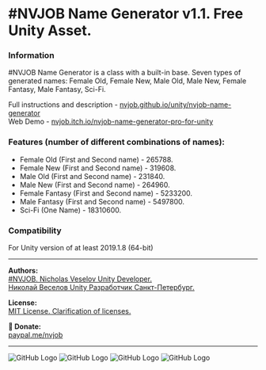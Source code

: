 # #NVJOB Name Generator v1.1. Free Unity Asset.

### Information

#NVJOB Name Generator is a class with a built-in base.
Seven types of generated names: Female Old, Female New, Male Old, Male New, Female Fantasy, Male Fantasy, Sci-Fi.

Full instructions and description - [nvjob.github.io/unity/nvjob-name-generator](https://nvjob.github.io/unity/nvjob-name-generator)<br>
Web Demo - [nvjob.itch.io/nvjob-name-generator-pro-for-unity](https://nvjob.itch.io/nvjob-name-generator-pro-for-unity)

### Features (number of different combinations of names):
- Female Old (First and Second name) - 265788.
- Female New (First and Second name) - 319608.
- Male Old (First and Second name) - 231840.
- Male New (First and Second name) - 264960.
- Female Fantasy (First and Second name) - 5233200.
- Male Fantasy (First and Second name) - 5497800.
- Sci-Fi (One Name) - 18310600.

### Compatibility

For Unity version of at least 2019.1.8 (64-bit)

-------------------------------------------------------------------

**Authors:** <br>
[#NVJOB. Nicholas Veselov Unity Developer.](https://nvjob.github.io)<br>
[Николай Веселов Unity Разработчик Санкт-Петербург.](https://nvjob.github.io)

**License:** <br>
[MIT License. Clarification of licenses.](https://nvjob.github.io/mit-license)

**🖤 Donate:** <br>
[paypal.me/nvjob](https://paypal.me/nvjob)

-------------------------------------------------------------------

![GitHub Logo](https://raw.githubusercontent.com/nvjob/nvjob.github.io/master/repo/unity%20assets/name-generator-pro/pic/2.jpg)
![GitHub Logo](https://raw.githubusercontent.com/nvjob/nvjob.github.io/master/repo/unity%20assets/name-generator-pro/pic/0.jpg)
![GitHub Logo](https://raw.githubusercontent.com/nvjob/nvjob.github.io/master/repo/unity%20assets/name-generator-pro/pic/1.jpg)
![GitHub Logo](https://raw.githubusercontent.com/nvjob/nvjob.github.io/master/repo/unity%20assets/name-generator-pro/pic/3.jpg)
